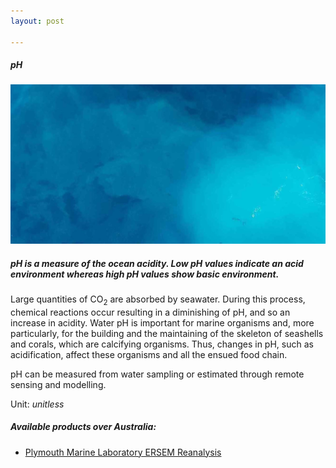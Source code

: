 ```yaml
---
layout: post

---
```


<div class="container">
    <div class="row">
        <div class="col-12 mt-60">
            <h5 class="common-title">pH</h5>
        </div>
        <div class="col-xs-12 col-sm-12 col-ms-9 col-lg-9 col-xl-9 col-xxl-9">
            <div class="common-image pb-5">
                <img src="/assets/img/wales/big/ph.jpg" class="img-fluid" alt="pH">
            </div>
            <div>
                <h5 class="font-weight-bold">pH is a measure of the ocean acidity. Low pH values indicate an acid environment whereas high pH values show basic environment.</h5>
                <div class="pt-4">
                    <p>Large quantities of CO<sub>2</sub> are absorbed by seawater. During this process, chemical reactions occur resulting in a diminishing of pH, and so an increase in acidity. Water pH is important for marine organisms and, more particularly, for the building and the maintaining of the skeleton of seashells and corals, which are calcifying organisms. Thus, changes in pH, such as acidification, affect these organisms and all the ensued food chain.</p>
                    <p>pH can be measured from water sampling or estimated through remote sensing and modelling.</p>
                    <p>Unit: <i>unitless</i></p>
                </div>
            </div>
            <div class="py-5">
                <h5 class="font-weight-bold mb-4">Available products over Australia:</h5>
                <ul class="list-title">
                    <li class="list-item"><a href="https://www.pml.ac.uk/Modelling_at_PML/Models/ERSEM" target="_blank">Plymouth Marine Laboratory ERSEM Reanalysis</a></li>
                </ul>
            </div>
        </div>
    </div>
</div>

